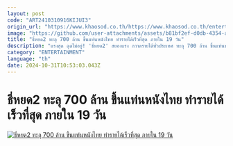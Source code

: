```yaml
---
layout: post
code: "ART2410310916KIJUI3"
origin_url: "https://www.khaosod.co.th/https://www.khaosod.co.th/entertainment/news_9482906"
image: "https://github.com/user-attachments/assets/b81bf2ef-d0db-4354-a827-5a777069d7bf"
title: "ธี่หยด2 ทะลุ 700 ล้าน ขึ้นแท่นหนังไทย ทำรายได้เร็วที่สุด ภายใน 19 วัน"
description: "แรงสุด ฉุดไม่อยู่! 'ธี่หยด2' สยองแรง กวาดรายได้ทั่วประเทศ ทะลุ 700 ล้าน ขึ้นแท่นหนังไทย ทำรายได้เร็วที่สุด ภายใน 19 วัน - สร้างตำนานโรงหนังเวียดนามแตก"
category: "ENTERTAINMENT"
language: "th"
date: 2024-10-31T10:53:03.043Z
---
```


# ธี่หยด2 ทะลุ 700 ล้าน ขึ้นแท่นหนังไทย ทำรายได้เร็วที่สุด ภายใน 19 วัน

[![ธี่หยด2 ทะลุ 700 ล้าน ขึ้นแท่นหนังไทย ทำรายได้เร็วที่สุด ภายใน 19 วัน](https://www.khaosod.co.th/wpapp/uploads/2024/10/teetod-700-m-3.jpg "ธี่หยด2 ทะลุ 700 ล้าน ขึ้นแท่นหนังไทย ทำรายได้เร็วที่สุด ภายใน 19 วัน")](https://www.khaosod.co.th/wpapp/uploads/2024/10/teetod-700-m-3.jpg)